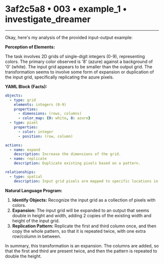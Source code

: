 # 3af2c5a8 • 003 • example_1 • investigate_dreamer

---
Okay, here's my analysis of the provided input-output example:

**Perception of Elements:**

The task involves 2D grids of single-digit integers (0-9), representing colors. The primary color observed is '8' (azure) against a background of '0' (white). The input grid appears to be smaller than the output grid. The transformation seems to involve some form of expansion or duplication of the input grid, specifically replicating the azure pixels.

**YAML Block (Facts):**



```yaml
objects:
  - type: grid
    elements: integers (0-9)
    properties:
      - dimensions: (rows, columns)
      - color_map: {0: white, 8: azure}
  - type: pixel
    properties:
      - color: integer
      - position: (row, column)

actions:
  - name: expand
    description: Increase the dimensions of the grid.
  - name: replicate
    description: Duplicate existing pixels based on a pattern.

relationships:
  - type: spatial
    description: Input grid pixels are mapped to specific locations in the output grid, with a pattern of expansion.
```



**Natural Language Program:**

1.  **Identify Objects:** Recognize the input grid as a collection of pixels with colors.
2.  **Expansion:** The input grid will be expanded to an output that seems double in height and width, adding 2 copies of the existing width and height of the input grid.
3.  **Replication Pattern:** Replicate the first and third column once, and then copy the whole pattern, so that it is repeated twice, with one extra row/column in between.

In summary, this transformation is an expansion. The columns are added, so that the first and third are present twice, and then the pattern is repeated to double the height.

